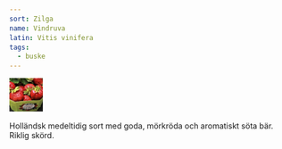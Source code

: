 ```yaml
---
sort: Zilga
name: Vindruva
latin: Vitis vinifera
tags:
  - buske
---
```


<img src="/img/fragaria-ananassa-pola.jpg" width="60" data-srcset="1x, 1.5x, 2x" alt="Vitis vinifera" data-attribution="https://www.blomqvistplantskola.com/index.php?route=product/product&product_id=4700">

Holländsk medeltidig sort med goda, mörkröda och aromatiskt söta bär. Riklig skörd.
